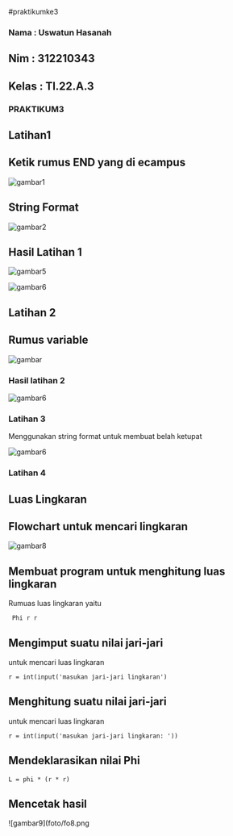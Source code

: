 #praktikumke3

### Nama : Uswatun Hasanah

## Nim   : 312210343

## Kelas : TI.22.A.3

### PRAKTIKUM3

## Latihan1
## Ketik rumus END yang di ecampus

![gambar1](foto/fo1.png)

## String Format
![gambar2](foto/fo9.png)


## Hasil Latihan 1

![gambar5](foto/fo2.png)

![gambar6](foto/fo3.png)

## Latihan 2
## Rumus variable
 
 ![gambar](foto/fo4.png)

### Hasil latihan 2

![gambar6](foto/fo5.png)

### Latihan 3

Menggunakan string format untuk membuat
belah ketupat

![gambar6](foto/fo6.png)

### Latihan 4

## Luas Lingkaran

## Flowchart untuk mencari lingkaran

![gambar8](foto/ss7.png)

## Membuat program untuk menghitung luas lingkaran

Rumuas luas lingkaran yaitu 

```
 Phi r r 
```

## Mengimput suatu nilai jari-jari

untuk mencari luas lingkaran

```
r = int(input('masukan jari-jari lingkaran')
```

## Menghitung suatu nilai jari-jari

untuk mencari luas lingkaran

```
r = int(input('masukan jari-jari lingkaran: '))
```

## Mendeklarasikan nilai Phi

```
L = phi * (r * r)
```

## Mencetak hasil 

![gambar9](foto/fo8.png